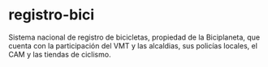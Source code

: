 # registro-bici
Sistema nacional de registro de bicicletas, propiedad de la Biciplaneta, que cuenta con la participación del VMT y las alcaldias, sus policías locales, el CAM y las tiendas de ciclismo.
